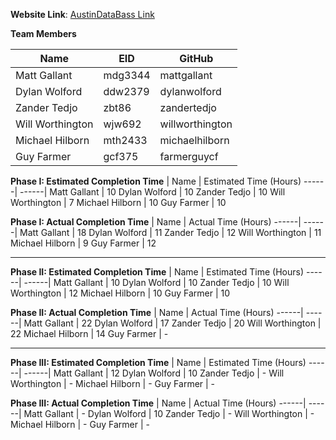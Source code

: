 **Website Link**: [AustinDataBass Link](http://www.AustinDataBass.appspot.com)

**Team Members**

| Name | EID | GitHub
-----|-----|--------
Matt Gallant | mdg3344 | mattgallant
Dylan Wolford | ddw2379 | dylanwolford
Zander Tedjo | zbt86 | zandertedjo
Will Worthington | wjw692 | willworthington
Michael Hilborn | mth2433| michaelhilborn
Guy Farmer | gcf375 | farmerguycf

**Phase I: Estimated Completion Time**
| Name | Estimated Time (Hours)
------| ------|
Matt Gallant | 10
Dylan Wolford | 10
Zander Tedjo | 10
Will Worthington | 7
Michael Hilborn | 10
Guy Farmer | 10

**Phase I: Actual Completion Time**
| Name | Actual Time (Hours)
------| ------|
Matt Gallant | 18
Dylan Wolford | 11
Zander Tedjo | 12
Will Worthington | 11
Michael Hilborn | 9
Guy Farmer | 12

***

**Phase II: Estimated Completion Time**
| Name | Estimated Time (Hours)
------| ------|
Matt Gallant | 10
Dylan Wolford | 10
Zander Tedjo | 10
Will Worthington | 12
Michael Hilborn | 10
Guy Farmer | 10

**Phase II: Actual Completion Time**
| Name | Actual Time (Hours)
------| ------|
Matt Gallant | 22
Dylan Wolford | 17
Zander Tedjo | 20
Will Worthington | 22
Michael Hilborn | 14
Guy Farmer | -

***

**Phase III: Estimated Completion Time**
| Name | Estimated Time (Hours)
------| ------|
Matt Gallant | 12
Dylan Wolford | 10
Zander Tedjo | -
Will Worthington | -
Michael Hilborn | -
Guy Farmer | -

**Phase III: Actual Completion Time**
| Name | Actual Time (Hours)
------| ------|
Matt Gallant | -
Dylan Wolford | 10
Zander Tedjo | -
Will Worthington | -
Michael Hilborn | -
Guy Farmer | -
